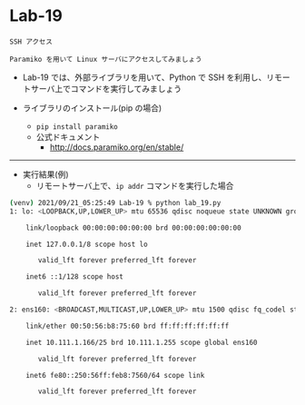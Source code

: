 # Lab-19

```text
SSH アクセス

Paramiko を用いて Linux サーバにアクセスしてみましょう
```

- Lab-19 では、外部ライブラリを用いて、Python で SSH を利用し、リモートサーバ上でコマンドを実行してみましょう

- ライブラリのインストール(pip の場合)
  - `pip install paramiko`
  - 公式ドキュメント
    - <http://docs.paramiko.org/en/stable/>

***

- 実行結果(例)
  - リモートサーバ上で、`ip addr` コマンドを実行した場合

```bash
(venv) 2021/09/21_05:25:49 Lab-19 % python lab_19.py 
1: lo: <LOOPBACK,UP,LOWER_UP> mtu 65536 qdisc noqueue state UNKNOWN group default qlen 1000

    link/loopback 00:00:00:00:00:00 brd 00:00:00:00:00:00

    inet 127.0.0.1/8 scope host lo

       valid_lft forever preferred_lft forever

    inet6 ::1/128 scope host 

       valid_lft forever preferred_lft forever

2: ens160: <BROADCAST,MULTICAST,UP,LOWER_UP> mtu 1500 qdisc fq_codel state UP group default qlen 1000

    link/ether 00:50:56:b8:75:60 brd ff:ff:ff:ff:ff:ff

    inet 10.111.1.166/25 brd 10.111.1.255 scope global ens160

       valid_lft forever preferred_lft forever

    inet6 fe80::250:56ff:feb8:7560/64 scope link 

       valid_lft forever preferred_lft forever
```
